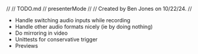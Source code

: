 //
//  TODO.md
//  presenterMode
//
//  Created by Ben Jones on 10/22/24.
//

* Handle switching audio inputs while recording
* Handle other audio formats nicely (ie by doing nothing)
* Do mirroring in video
* Unittests for conservative trigger
* Previews

